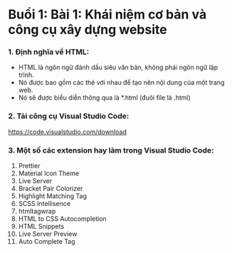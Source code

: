 # Buổi 1: Bài 1: Khái niệm cơ bản và công cụ xây dựng website

### 1. Định nghĩa về HTML:
- HTML là ngôn ngữ đánh dấu siêu văn bản, không phải ngôn ngữ lập trình.
- Nó được bao gồm các thẻ với nhau để tạo nên nội dung của một trang web.
- Nó sẽ được biểu diễn thông qua là  *.html (đuôi file là .html)

### 2. Tải công cụ Visual Studio Code:
https://code.visualstudio.com/download

### 3. Một số các extension hay làm trong Visual Studio Code:
1. Prettier
2. Material Icon Theme
3. Live Server
4. Bracket Pair Colorizer
5. Highlight Matching Tag
6. SCSS Intellisence
7. htmltagwrap
8. HTML to CSS Autocompletion
9. HTML Snippets
10. Live Server Preview
11. Auto Complete Tag
